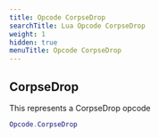 ```yaml
---
title: Opcode CorpseDrop
searchTitle: Lua Opcode CorpseDrop
weight: 1
hidden: true
menuTitle: Opcode CorpseDrop
---
```

## CorpseDrop

This represents a CorpseDrop opcode
```lua
Opcode.CorpseDrop
```